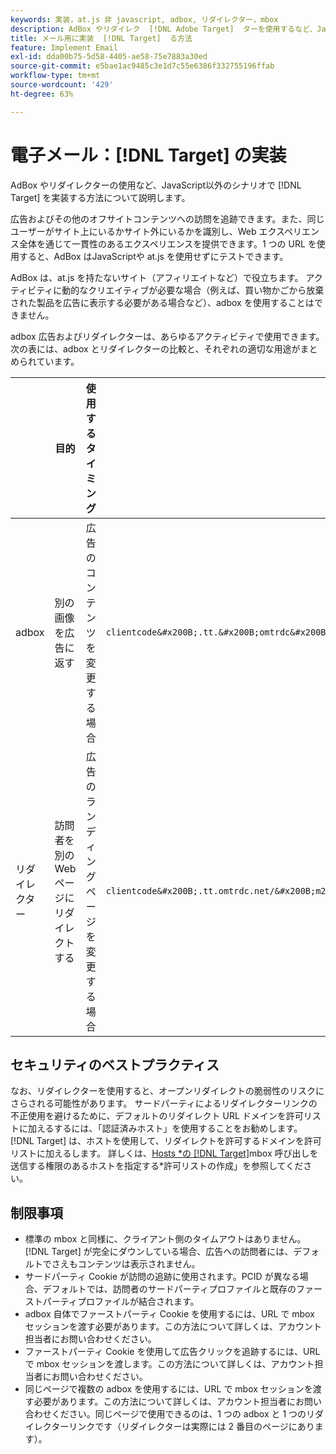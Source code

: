 ```yaml
---
keywords: 実装，at.js 非 javascript, adbox, リダイレクター，mbox
description: AdBox やリダイレク  [!DNL Adobe Target]  ターを使用するなど、JavaScript以外のシナリオに実装する方法を説明します。
title: メール用に実装  [!DNL Target]  る方法
feature: Implement Email
exl-id: dda00b75-5d58-4405-ae58-75e7883a30ed
source-git-commit: e5bae1ac9485c3e1d7c55e6386f332755196ffab
workflow-type: tm+mt
source-wordcount: '429'
ht-degree: 63%

---
```


# 電子メール：[!DNL Target] の実装

AdBox やリダイレクターの使用など、JavaScript以外のシナリオで [!DNL Target] を実装する方法について説明します。

広告およびその他のオフサイトコンテンツへの訪問を追跡できます。また、同じユーザーがサイト上にいるかサイト外にいるかを識別し、Web エクスペリエンス全体を通じて一貫性のあるエクスペリエンスを提供できます。1 つの URL を使用すると、AdBox はJavaScriptや at.js を使用せずにテストできます。

AdBox は、at.js を持たないサイト（アフィリエイトなど）で役立ちます。 アクティビティに動的なクリエイティブが必要な場合（例えば、買い物かごから放棄された製品を広告に表示する必要がある場合など）、adbox を使用することはできません。

adbox 広告およびリダイレクターは、あらゆるアクティビティで使用できます。次の表には、adbox とリダイレクターの比較と、それぞれの適切な用途がまとめられています。

| | 目的 | 使用するタイミング | URL 構成 | オファータイプ | オファーコンテンツ |
|--- |--- |--- |--- |--- |--- |
| adbox | 別の画像を広告に返す | 広告のコンテンツを変更する場合 | `clientcode&#x200B;.tt.&#x200B;omtrdc&#x200B;.net/&#x200B;m2&#x200B;/&#x200B;clientcode/ubox/&#x200B;image?` | リダイレクトオファー | 画像の URL |
| リダイレクター | 訪問者を別の Web ページにリダイレクトする | 広告のランディングページを変更する場合 | `clientcode&#x200B;.tt.omtrdc.net/&#x200B;m2/clientcode&#x200B;/ubox/page?` | リダイレクトオファー | ページの URL |

## セキュリティのベストプラクティス

なお、リダイレクターを使用すると、オープンリダイレクトの脆弱性のリスクにさらされる可能性があります。 サードパーティによるリダイレクターリンクの不正使用を避けるために、デフォルトのリダイレクト URL ドメインを許可リストに加えるするには、「認証済みホスト」を使用することをお勧めします。 [!DNL Target] は、ホストを使用して、リダイレクトを許可するドメインを許可リストに加えるします。 詳しくは、[Hosts *の  [!DNL Target]](https://experienceleague.adobe.com/docs/target/using/administer/hosts.html#allowlist)mbox 呼び出しを送信する権限のあるホストを指定する*&#x200B;許可リストの作成」を参照してください。

## 制限事項

* 標準の mbox と同様に、クライアント側のタイムアウトはありません。[!DNL Target] が完全にダウンしている場合、広告への訪問者には、デフォルトでさえもコンテンツは表示されません。
* サードパーティ Cookie が訪問の追跡に使用されます。PCID が異なる場合、デフォルトでは、訪問者のサードパーティプロファイルと既存のファーストパーティプロファイルが結合されます。
* adbox 自体でファーストパーティ Cookie を使用するには、URL で mbox セッションを渡す必要があります。この方法について詳しくは、アカウント担当者にお問い合わせください。
* ファーストパーティ Cookie を使用して広告クリックを追跡するには、URL で mbox セッションを渡します。この方法について詳しくは、アカウント担当者にお問い合わせください。
* 同じページで複数の adbox を使用するには、URL で mbox セッションを渡す必要があります。この方法について詳しくは、アカウント担当者にお問い合わせください。同じページで使用できるのは、1 つの adbox と 1 つのリダイレクターリンクです（リダイレクターは実際には 2 番目のページにあります）。
